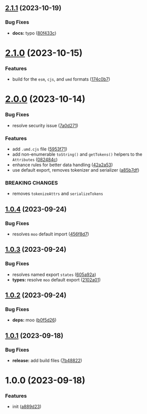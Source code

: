## [2.1.1](https://github.com/bent10/attributes-parser/compare/v2.1.0...v2.1.1) (2023-10-19)


### Bug Fixes

* **docs:** typo ([80f433c](https://github.com/bent10/attributes-parser/commit/80f433c3f27de9f996f3bef3c79953b4899b183a))

# [2.1.0](https://github.com/bent10/attributes-parser/compare/v2.0.0...v2.1.0) (2023-10-15)


### Features

* build for the `esm`, `cjs`, and `umd` formats ([174c0b7](https://github.com/bent10/attributes-parser/commit/174c0b70fe87d9fc79bd79ce594ef0ecb7276af0))

# [2.0.0](https://github.com/bent10/attributes-parser/compare/v1.0.4...v2.0.0) (2023-10-14)


### Bug Fixes

* resolve security issue ([7a0d271](https://github.com/bent10/attributes-parser/commit/7a0d271be66f9b430827569265d8ddbf3238fcb7))


### Features

* add `.umd.cjs` file ([5953f71](https://github.com/bent10/attributes-parser/commit/5953f719e602be68b8fcfede7fce46dc9d723da6))
* add non-enumerable `toString()` and `getTokens()` helpers to the `Attributes` ([082484c](https://github.com/bent10/attributes-parser/commit/082484cefceb1f60a8468efa856152145a620d9c))
* enhance rules for better data handling ([42a2a53](https://github.com/bent10/attributes-parser/commit/42a2a5392ae8b3756ce2e38baa2c358f07514a1b))
* use default export, removes tokenizer and serializer ([a85b7df](https://github.com/bent10/attributes-parser/commit/a85b7df0438dfb3813b1d1a069fa4742fdc4dd7d))


### BREAKING CHANGES

* removes `tokenizeAttrs` and `serializeTokens`

## [1.0.4](https://github.com/bent10/attributes-parser/compare/v1.0.3...v1.0.4) (2023-09-24)


### Bug Fixes

* resolves `moo` default import ([456f8d7](https://github.com/bent10/attributes-parser/commit/456f8d7b2d12fcb304948093131976d100d490a7))

## [1.0.3](https://github.com/bent10/attributes-parser/compare/v1.0.2...v1.0.3) (2023-09-24)


### Bug Fixes

* resolves named export `states` ([605a92a](https://github.com/bent10/attributes-parser/commit/605a92a2db1464bf3ac6fd0725282e43fad23595))
* **types:** resolve `moo` default export ([2102a01](https://github.com/bent10/attributes-parser/commit/2102a01374f3df9d523aea32587dcd69ee44cd24))

## [1.0.2](https://github.com/bent10/attributes-parser/compare/v1.0.1...v1.0.2) (2023-09-24)


### Bug Fixes

* **deps:** moo ([b0f5d26](https://github.com/bent10/attributes-parser/commit/b0f5d26942b944323746907512341339df6fe0fc))

## [1.0.1](https://github.com/bent10/attributes-parser/compare/v1.0.0...v1.0.1) (2023-09-18)


### Bug Fixes

* **release:** add build files ([7b48822](https://github.com/bent10/attributes-parser/commit/7b4882227acc0f1092a2d8003a87f428e7f78784))

# 1.0.0 (2023-09-18)


### Features

* init ([a889d23](https://github.com/bent10/attributes-parser/commit/a889d231230273c43d41d764d35ddbf176db837f))
